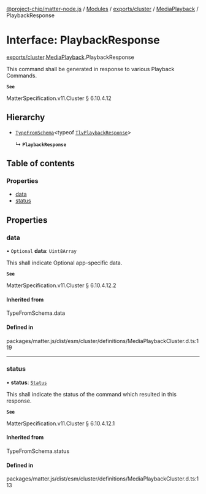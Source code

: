 [@project-chip/matter-node.js](../README.md) / [Modules](../modules.md) / [exports/cluster](../modules/exports_cluster.md) / [MediaPlayback](../modules/exports_cluster.MediaPlayback.md) / PlaybackResponse

# Interface: PlaybackResponse

[exports/cluster](../modules/exports_cluster.md).[MediaPlayback](../modules/exports_cluster.MediaPlayback.md).PlaybackResponse

This command shall be generated in response to various Playback Commands.

**`See`**

MatterSpecification.v11.Cluster § 6.10.4.12

## Hierarchy

- [`TypeFromSchema`](../modules/exports_tlv.md#typefromschema)\<typeof [`TlvPlaybackResponse`](../modules/exports_cluster.MediaPlayback.md#tlvplaybackresponse)\>

  ↳ **`PlaybackResponse`**

## Table of contents

### Properties

- [data](exports_cluster.MediaPlayback.PlaybackResponse.md#data)
- [status](exports_cluster.MediaPlayback.PlaybackResponse.md#status)

## Properties

### data

• `Optional` **data**: `Uint8Array`

This shall indicate Optional app-specific data.

**`See`**

MatterSpecification.v11.Cluster § 6.10.4.12.2

#### Inherited from

TypeFromSchema.data

#### Defined in

packages/matter.js/dist/esm/cluster/definitions/MediaPlaybackCluster.d.ts:119

___

### status

• **status**: [`Status`](../enums/exports_cluster.MediaPlayback.Status.md)

This shall indicate the status of the command which resulted in this response.

**`See`**

MatterSpecification.v11.Cluster § 6.10.4.12.1

#### Inherited from

TypeFromSchema.status

#### Defined in

packages/matter.js/dist/esm/cluster/definitions/MediaPlaybackCluster.d.ts:113
